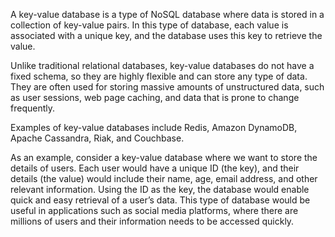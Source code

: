 A key-value database is a type of NoSQL database where data is stored in a collection of key-value pairs. In this type of database, each value is associated with a unique key, and the database uses this key to retrieve the value. 

Unlike traditional relational databases, key-value databases do not have a fixed schema, so they are highly flexible and can store any type of data. They are often used for storing massive amounts of unstructured data, such as user sessions, web page caching, and data that is prone to change frequently.

Examples of key-value databases include Redis, Amazon DynamoDB, Apache Cassandra, Riak, and Couchbase.

As an example, consider a key-value database where we want to store the details of users. Each user would have a unique ID (the key), and their details (the value) would include their name, age, email address, and other relevant information. Using the ID as the key, the database would enable quick and easy retrieval of a user’s data. This type of database would be useful in applications such as social media platforms, where there are millions of users and their information needs to be accessed quickly.